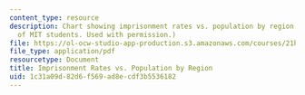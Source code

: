 ```yaml
---
content_type: resource
description: Chart showing imprisonment rates vs. population by region. (Courtesy
  of MIT students. Used with permission.)
file: https://ol-ocw-studio-app-production.s3.amazonaws.com/courses/21h-319-race-crime-and-citizenship-in-american-law-fall-2014/1c31a09d82d6f569ad8ecdf3b5536182_MIT21H_319F14_PrisonState.pdf
file_type: application/pdf
resourcetype: Document
title: Imprisonment Rates vs. Population by Region
uid: 1c31a09d-82d6-f569-ad8e-cdf3b5536182
---
```


